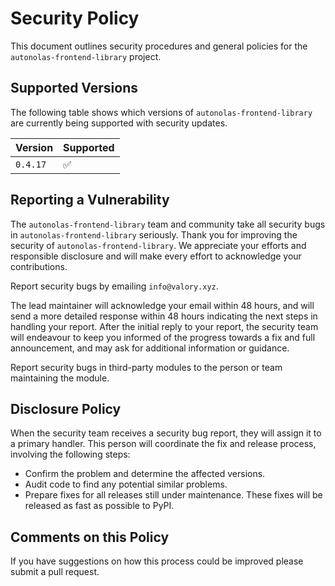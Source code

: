 # Security Policy

This document outlines security procedures and general policies for the `autonolas-frontend-library` project.

## Supported Versions

The following table shows which versions of `autonolas-frontend-library` are currently being supported with security updates.

| Version   | Supported          |
| --------- | ------------------ |
| `0.4.17`   | :white_check_mark: |

## Reporting a Vulnerability

The `autonolas-frontend-library` team and community take all security bugs in `autonolas-frontend-library` seriously. Thank you for improving the security of `autonolas-frontend-library`. We appreciate your efforts and responsible disclosure and will make every effort to acknowledge your contributions.

Report security bugs by emailing `info@valory.xyz`.

The lead maintainer will acknowledge your email within 48 hours, and will send a more detailed response within 48 hours indicating the next steps in handling your report. After the initial reply to your report, the security team will endeavour to keep you informed of the progress towards a fix and full announcement, and may ask for additional information or guidance.

Report security bugs in third-party modules to the person or team maintaining the module.

## Disclosure Policy

When the security team receives a security bug report, they will assign it to a primary handler. This person will coordinate the fix and release process, involving the following steps:

- Confirm the problem and determine the affected versions.
- Audit code to find any potential similar problems.
- Prepare fixes for all releases still under maintenance. These fixes will be released as fast as possible to PyPI.

## Comments on this Policy

If you have suggestions on how this process could be improved please submit a pull request.
